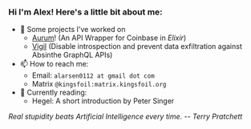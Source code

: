 ### Hi I'm Alex! Here's a little bit about me:

- 🔭 Some projects I've worked on
  - [Aurum](https://github.com/alex0112/aurum)! (An API Wrapper for Coinbase in *Elixir*)
  - [Vigil](https://github.com/podium/vigil) (Disable introspection and prevent data exfiltration against Absinthe GraphQL APIs)
- 📫 How to reach me: 
  - Email: `alarsen0112 at gmail dot com`
  - Matrix `@kingsfoil:matrix.kingsfoil.org`
- 📕 Currently reading:
  - Hegel: A short introduction by Peter Singer


*Real stupidity beats Artificial Intelligence every time. -- Terry Pratchett*
